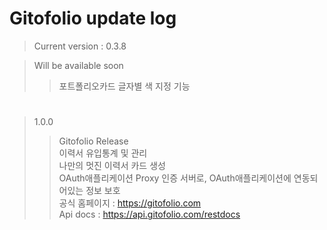 # Gitofolio update log

> Current version : 0.3.8

> Will be available soon
>	> 포트폴리오카드 글자별 색 지정 기능

<h1> </h1>

> 1.0.0
>	> Gitofolio Release     
>	> 이력서 유입통계 및 관리     
>	> 나만의 멋진 이력서 카드 생성     
>	> OAuth애플리케이션 Proxy 인증 서버로, OAuth애플리케이션에 연동되어있는 정보 보호     
>	> 공식 홈페이지 : https://gitofolio.com     
>	> Api docs : https://api.gitofolio.com/restdocs     
